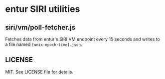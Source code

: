 # entur SIRI utilities

## siri/vm/poll-fetcher.js

Fetches data from entur's SIRI VM endpoint every 15 seconds and writes to a file named `[unix-epoch-time].json`.

## LICENSE

MIT. See LICENSE file for details.
